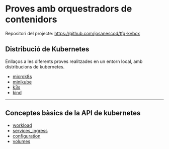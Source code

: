 # Proves amb orquestradors de contenidors

Repositori del projecte: <a href="https://github.com/josanescod/tfg-kvbox" target="_blank">https://github.com/josanescod/tfg-kvbox</a>


## Distribució de Kubernetes

Enllaços a les diferents proves realitzades en un entorn local, amb distribucions de kubernetes.

- [microk8s](tests/microk8s.md)
- [minikube](tests/minikube.md)
- [k3s](tests/k3s.md)
- [kind](tests/kind.md)

---

## Conceptes bàsics de la API de kubernetes

- [workload](basic_concepts/workloads.md)
- [services_ingress](basic_concepts/services_ingress.md)
- [configuration](basic_concepts/configurations.md)
- [volumes](basic_concepts/volumes.md)